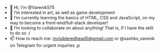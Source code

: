- 👋 Hi, I’m @Varenik575
- 👀 I’m interested in art, as well as game development
- 🌱 I’m currently learning the basics of HTML, CSS and JavaScript, on my way to become a front-end/full-stack developer!
- 💞️ I’m looking to collaborate on about anything! That is, if I have the skill to do so :/
- 📫 How to reach me: invisibleredhead5@gmail.com or @sashko_varenik on Telegram for urgent inquiries ;p

<!---
Varenik575/Varenik575 is a ✨ special ✨ repository because its `README.md` (this file) appears on your GitHub profile.
You can click the Preview link to take a look at your changes.
--->
